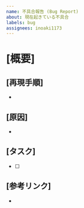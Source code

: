 ```yaml
---
name: 不具合報告 (Bug Report)
about: 現在起きている不具合
labels: bug
assignees: inoaki1173
---
```


# [概要]
<!-- 不具合のざっくりとした説明 -->



## [再現手順]
<!-- 不具合を再現する具体的な手順 -->

 -

## [原因]
<!-- 不具合が起きている原因 -->

 -

## [タスク]
<!-- 修正に必要な工程 (分かる場合のみ) -->

 - [ ]

## [参考リンク]
<!-- リファレンスなど、開発時の参考ページ -->

 - []()
